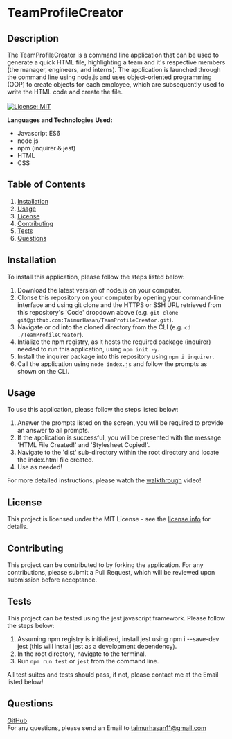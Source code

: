 # TeamProfileCreator
## Description
The TeamProfileCreator is a command line application that can be used to generate a quick HTML file, highlighting a team and it's respective members (the manager, engineers, and interns). The application is launched through the command line using node.js and uses object-oriented programming (OOP) to create objects for each employee, which are subsequently used to write the HTML code and create the file.
<br/>
<br/>
[![License: MIT](https://img.shields.io/badge/License-MIT-yellow.svg)](https://opensource.org/licenses/MIT)

**Languages and Technologies Used:**
- Javascript ES6
- node.js
- npm (inquirer & jest)
- HTML
- CSS


## Table of Contents

1. [ Installation ](#installation)
2. [ Usage ](#usage)
3. [ License ](#license)
4. [ Contributing ](#contributing)
5. [ Tests ](#tests)
6. [ Questions ](#questions)


<a name="installation"></a>

## Installation
To install this application, please follow the steps listed below: <br/>
1. Download the latest version of node.js on your computer. <br/>
2. Clonse this repository on your computer by opening your command-line interface and using git clone and the HTTPS or SSH URL retrieved from this repository's 'Code' dropdown above (e.g. ```git clone git@github.com:TaimurHasan/TeamProfileCreator.git```). <br/>
3. Navigate or cd into the cloned directory from the CLI (e.g. ```cd ./TeamProfileCreator```). <br/>
4. Intialize the npm registry, as it hosts the required package (inquirer) needed to run this application, using ```npm init -y```. <br/>
5. Install the inquirer package into this repository using ```npm i inquirer```. <br/>
6. Call the application using ```node index.js``` and follow the prompts as shown on the CLI.

<a name="usage"></a>

## Usage
To use this application, please follow the steps listed below: <br/>
1. Answer the prompts listed on the screen, you will be required to provide an answer to all prompts. <br/>
2. If the application is successful, you will be presented with the message 'HTML File Created!' and 'Stylesheet Copied!'. <br/>
3. Navigate to the 'dist' sub-directory within the root directory and locate the index.html file created. <br/>
4. Use as needed!

For more detailed instructions, please watch the [walkthrough](https://drive.google.com/file/d/15AZdnEGZYQ5K82kN9YVn-1ZhG7vHX41N/view) video!

<a name="license"></a>
## License
This project is licensed under the MIT License - see the [license info](https://opensource.org/licenses/MIT) for details.


<a name="contributing"></a>

## Contributing

This project can be contributed to by forking the application. For any contributions, please submit a Pull Request, which will be reviewed upon submission before acceptance.

<a name="tests"></a>

## Tests

This project can be tested using the jest javascript framework. Please follow the steps below: <br/>
1. Assuming npm registry is initialized, install jest using npm i --save-dev jest (this will install jest as a development dependency). <br/> 
2. In the root directory, navigate to the terminal. <br/>
3. Run ```npm run test``` or ```jest``` from the command line.<br/>

All test suites and tests should pass, if not, please contact me at the Email listed below!

<a name="questions"></a>

## Questions

[GitHub](https://github.com/TaimurHasan) <br/>
For any questions, please send an Email to [taimurhasan11@gmail.com](mailto:taimurhasan11@gmail.com)

